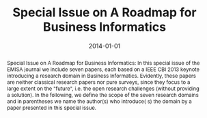---
abstract: 'Special Issue on A Roadmap for Business Informatics: In this special issue
  of the EMISA journal we include seven papers, each based on a IEEE CBI 2013 keynote
  introducing a research domain in Business Informatics. Evidently, these papers are
  neither classical research papers nor pure surveys, since they focus to a large
  extent on the "future", i.e. the open research challenges (without providing a solution).
  In the following, we define the scope of the seven research domains and in parentheses
  we name the author(s) who introduce( s) the domain by a paper presented in this
  special issue.'
authors:
- Birgit Hofreiter
- Christian Huemer
date: '2014-01-01'
featured: false
links:
- name: Publik
  url: https://publik.tuwien.ac.at/showentry.php?ID=230529&lang=2
publication_types:
- '5'
publishDate: '2014-01-01'
specifics: 'in Buchreihe "Enterprise Modelling and Information Systems Architectures
  (EMISA)", Buchreihen-Herausgeber: M. Reichert, K. Turowski; German Informatics Society
  (GI), 2014, ISSN: 1866-3621, 120 S.'
title: Special Issue on A Roadmap for Business Informatics
url_pdf: ''
---